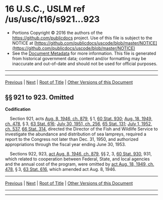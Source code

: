 ---
---

# 16 U.S.C., USLM ref /us/usc/t16/s921...923

* Portions Copyright © 2016 the authors of the https://github.com/publicdocs project.
  Use of this file is subject to the NOTICE at [https://github.com/publicdocs/uscode/blob/master/NOTICE](https://github.com/publicdocs/uscode/blob/master/NOTICE)
* See the [Document Metadata](././../../../..//README.md) for more information.
  This file is generated from historical government data; content and/or formatting may be inaccurate and out-of-date and should not be used for official purposes.

----------
----------

[Previous](./../../../..//us/usc/t16/ch15/m__us_usc_t16_ch15.md) | [Next](./../../../..//us/usc/t16/ch15A/m__us_usc_t16_ch15A.md) | [Root of Title](./../../../../) | [Other Versions of this Document](https://publicdocs.github.io/go/links?ns=uslm&ref=%2Fus%2Fusc%2Ft16%2Fs921...923)

## §§ 921 to 923. Omitted

 __Codification__ 

    Section 921, acts [Aug. 8, 1946, ch. 879][/us/act/1946-08-08/ch879], § 1, [60 Stat. 930][/us/stat/60/930]; [Aug. 18, 1949, ch. 478][/us/act/1949-08-18/ch478], § 3, [63 Stat. 616][/us/stat/63/616]; [July 30, 1951, ch. 256][/us/act/1951-07-30/ch256], [65 Stat. 131][/us/stat/65/131]; [July 1, 1952, ch. 537][/us/act/1952-07-01/ch537], [66 Stat. 314][/us/stat/66/314], directed the Director of the Fish and Wildlife Service to investigate the abundance and distribution of sea lampreys, required a report to the Congress not later than Dec. 31, 1950, and authorized appropriations through the fiscal year ending June 30, 1953.

    Sections 922, 923, [act Aug. 8, 1946, ch. 879][/us/act/1946-08-08/ch879], §§ 2, 3, [60 Stat. 930][/us/stat/60/930], 931, which related to cooperation between Federal, State, and local agencies and the annual cost of the program, were omitted by [act Aug. 18, 1949, ch. 478][/us/act/1949-08-18/ch478], § 3, [63 Stat. 616][/us/stat/63/616], which amended act Aug. 8, 1946.

----------

[Previous](./../../../..//us/usc/t16/ch15/m__us_usc_t16_ch15.md) | [Next](./../../../..//us/usc/t16/ch15A/m__us_usc_t16_ch15A.md) | [Root of Title](./../../../../) | [Other Versions of this Document](https://publicdocs.github.io/go/links?ns=uslm&ref=%2Fus%2Fusc%2Ft16%2Fs921...923)

----------
----------

[/us/act/1946-08-08/ch879]: https://publicdocs.github.io/go/links?ns=uslm&ref=%2Fus%2Fact%2F1946-08-08%2Fch879
[/us/stat/60/930]: https://publicdocs.github.io/go/links?ns=uslm&ref=%2Fus%2Fstat%2F60%2F930
[/us/act/1949-08-18/ch478]: https://publicdocs.github.io/go/links?ns=uslm&ref=%2Fus%2Fact%2F1949-08-18%2Fch478
[/us/stat/63/616]: https://publicdocs.github.io/go/links?ns=uslm&ref=%2Fus%2Fstat%2F63%2F616
[/us/act/1951-07-30/ch256]: https://publicdocs.github.io/go/links?ns=uslm&ref=%2Fus%2Fact%2F1951-07-30%2Fch256
[/us/stat/65/131]: https://publicdocs.github.io/go/links?ns=uslm&ref=%2Fus%2Fstat%2F65%2F131
[/us/act/1952-07-01/ch537]: https://publicdocs.github.io/go/links?ns=uslm&ref=%2Fus%2Fact%2F1952-07-01%2Fch537
[/us/stat/66/314]: https://publicdocs.github.io/go/links?ns=uslm&ref=%2Fus%2Fstat%2F66%2F314
[/us/act/1946-08-08/ch879]: https://publicdocs.github.io/go/links?ns=uslm&ref=%2Fus%2Fact%2F1946-08-08%2Fch879
[/us/stat/60/930]: https://publicdocs.github.io/go/links?ns=uslm&ref=%2Fus%2Fstat%2F60%2F930
[/us/act/1949-08-18/ch478]: https://publicdocs.github.io/go/links?ns=uslm&ref=%2Fus%2Fact%2F1949-08-18%2Fch478
[/us/stat/63/616]: https://publicdocs.github.io/go/links?ns=uslm&ref=%2Fus%2Fstat%2F63%2F616


